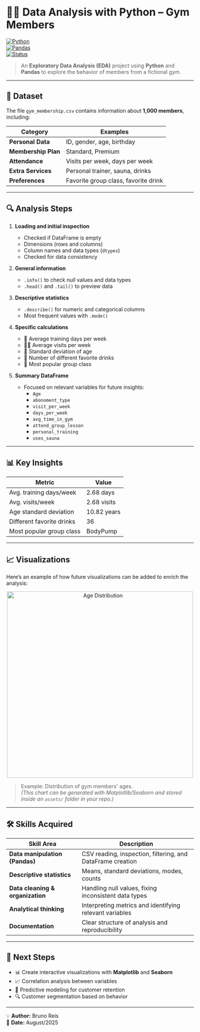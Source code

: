 # 🏋️‍♂️ Data Analysis with Python – Gym Members

[![Python](https://img.shields.io/badge/Python-3.10%2B-blue?logo=python)](https://www.python.org/)  
[![Pandas](https://img.shields.io/badge/Pandas-Analysis-success?logo=pandas)](https://pandas.pydata.org/)  
[![Status](https://img.shields.io/badge/Status-Completed-brightgreen)](#)  

> An **Exploratory Data Analysis (EDA)** project using **Python** and **Pandas** to explore the behavior of members from a fictional gym.

---

## 📂 Dataset

The file `gym_membership.csv` contains information about **1,000 members**, including:

| Category            | Examples                             |
|---------------------|--------------------------------------|
| **Personal Data**   | ID, gender, age, birthday            |
| **Membership Plan** | Standard, Premium                    |
| **Attendance**      | Visits per week, days per week       |
| **Extra Services**  | Personal trainer, sauna, drinks      |
| **Preferences**     | Favorite group class, favorite drink |

---

## 🔍 Analysis Steps

1. **Loading and initial inspection**
   - Checked if DataFrame is empty
   - Dimensions (rows and columns)
   - Column names and data types (`dtypes`)
   - Checked for data consistency

2. **General information**
   - `.info()` to check null values and data types
   - `.head()` and `.tail()` to preview data

3. **Descriptive statistics**
   - `.describe()` for numeric and categorical columns
   - Most frequent values with `.mode()`

4. **Specific calculations**
   - 📅 Average training days per week  
   - 🏃‍♂️ Average visits per week  
   - 🎯 Standard deviation of age  
   - 🥤 Number of different favorite drinks  
   - 💪 Most popular group class  

5. **Summary DataFrame**
   - Focused on relevant variables for future insights:
     - `Age`
     - `abonoment_type`
     - `visit_per_week`
     - `days_per_week`
     - `avg_time_in_gym`
     - `attend_group_lesson`
     - `personal_training`
     - `uses_sauna`

---

## 📊 Key Insights

| Metric                           | Value          |
|----------------------------------|----------------|
| Avg. training days/week          | 2.68 days      |
| Avg. visits/week                  | 2.68 visits    |
| Age standard deviation           | 10.82 years    |
| Different favorite drinks        | 36             |
| Most popular group class         | BodyPump       |

---

## 📈 Visualizations

Here’s an example of how future visualizations can be added to enrich the analysis:

<p align="center">
  <img src="assets/age_distribution.png" alt="Age Distribution" width="500"/>
</p>

> Example: Distribution of gym members' ages.  
*(This chart can be generated with Matplotlib/Seaborn and stored inside an `assets/` folder in your repo.)*

---

## 🛠 Skills Acquired

| Skill Area                        | Description |
|-----------------------------------|-------------|
| **Data manipulation (Pandas)**   | CSV reading, inspection, filtering, and DataFrame creation |
| **Descriptive statistics**       | Means, standard deviations, modes, counts |
| **Data cleaning & organization** | Handling null values, fixing inconsistent data types |
| **Analytical thinking**          | Interpreting metrics and identifying relevant variables |
| **Documentation**                | Clear structure of analysis and reproducibility |

---

## 🚀 Next Steps
- 📊 Create interactive visualizations with **Matplotlib** and **Seaborn**
- 📈 Correlation analysis between variables
- 🧠 Predictive modeling for customer retention
- 🔍 Customer segmentation based on behavior

---

💡 **Author:** Bruno Reis  
📅 **Date:** August/2025  
